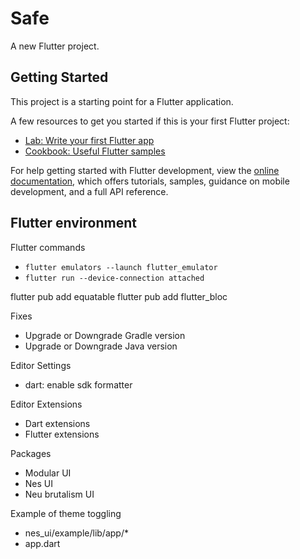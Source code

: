 # Safe

A new Flutter project.

## Getting Started

This project is a starting point for a Flutter application.

A few resources to get you started if this is your first Flutter project:

- [Lab: Write your first Flutter app](https://docs.flutter.dev/get-started/codelab)
- [Cookbook: Useful Flutter samples](https://docs.flutter.dev/cookbook)

For help getting started with Flutter development, view the
[online documentation](https://docs.flutter.dev/), which offers tutorials,
samples, guidance on mobile development, and a full API reference.

Flutter environment
- 

Flutter commands
- `flutter emulators --launch flutter_emulator`
- `flutter run --device-connection attached`

flutter pub add equatable
flutter pub add flutter_bloc

Fixes
- Upgrade or Downgrade Gradle version
- Upgrade or Downgrade Java version

Editor Settings
- dart: enable sdk formatter

Editor Extensions
- Dart extensions
- Flutter extensions

Packages
- Modular UI
- Nes UI
- Neu brutalism UI

Example of theme toggling
- nes_ui/example/lib/app/*
- app.dart